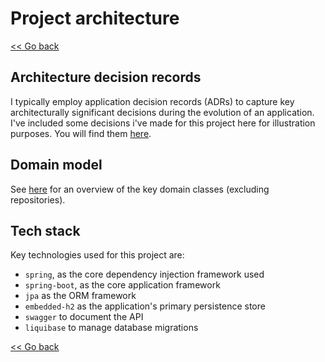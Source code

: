 Project architecture
====================

[<< Go back](../README.md)

Architecture decision records
-----------------------------

I typically employ application decision records (ADRs) to capture key architecturally significant decisions during the
evolution of an application. I've included some decisions i've made for this project here for illustration purposes.
You will find them [here](./adrs/adrs.md).

Domain model
------------

See [here](./assets/DomainModel.png) for an overview of the key domain classes (excluding repositories).

Tech stack
----------

Key technologies used for this project are:

* `spring`, as the core dependency injection framework used
* `spring-boot`, as the core application framework
* `jpa` as the ORM framework
* `embedded-h2` as the application's primary persistence store
* `swagger` to document the API
* `liquibase` to manage database migrations


[<< Go back](../README.md)

